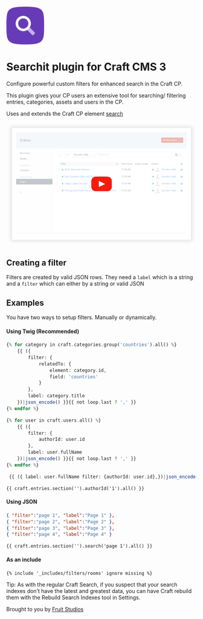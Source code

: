 
<p align="left"><a href="https://github.com/fruitstudios/craft-searchit" target="_blank"><img width="100" height="100" src="resources/img/searchit.svg" alt="Searchit"></a></p>

# Searchit plugin for Craft CMS 3

Configure powerful custom filters for enhanced search in the Craft CP.

This plugin gives your CP users an extensive tool for searching/ filtering entries, categories, assets and users in the CP.

Uses and extends the Craft CP element [search](https://docs.craftcms.com/v3/searching.html)

[![Searchit Promo video](resources/img/searchit-promo.png)](https://www.youtube.com/watch?v=CYzaND0IGPw)

## Creating a filter

Filters are created by valid JSON rows. They need a `label` which is a string and a `filter` which can either by a string or valid JSON

## Examples

You have two ways to setup filters. Manually or dynamically.


#### Using Twig (Recommended)
```php
{% for category in craft.categories.group('countries').all() %}
    {{ ({
        filter: {
            relatedTo: {
                element: category.id,
                field: 'countries'
            }
        },
        label: category.title
    })|json_encode() }}{{ not loop.last ? ',' }}
{% endfor %}
```

```php
{% for user in craft.users.all() %}
    {{ ({
        filter: {
            authorId: user.id
        },
        label: user.fullName
    })|json_encode() }}{{ not loop.last ? ',' }}
{% endfor %}
```

```php
 {{ ({ label: user.fullName filter: {authorId: user.id},})|json_encode() }}{{ not loop.last ? ',' }}
```

```
{{ craft.entries.section('').authorId('1').all() }}
```

#### Using JSON
```json
{ "filter":"page 1", "label":"Page 1" },
{ "filter":"page 2", "label":"Page 2" },
{ "filter":"page 3", "label":"Page 3" },
{ "filter":"page 4", "label":"Page 4" }
```

```
{{ craft.entries.section('').search('page 1').all() }}
```

#### As an include
```
{% include '_includes/filters/rooms' ignore missing %}
```


Tip: As with the regular Craft Search, if you suspect that your search indexes don’t have the latest and greatest data, you can have Craft rebuild them with the Rebuild Search Indexes tool in Settings.


Brought to you by [Fruit Studios](https://fruitstudios.co.uk)
